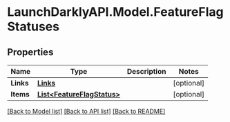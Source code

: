 # LaunchDarklyAPI.Model.FeatureFlagStatuses
## Properties

Name | Type | Description | Notes
------------ | ------------- | ------------- | -------------
**Links** | [**Links**](Links.md) |  | [optional] 
**Items** | [**List&lt;FeatureFlagStatus&gt;**](FeatureFlagStatus.md) |  | [optional] 

[[Back to Model list]](../README.md#documentation-for-models) [[Back to API list]](../README.md#documentation-for-api-endpoints) [[Back to README]](../README.md)

